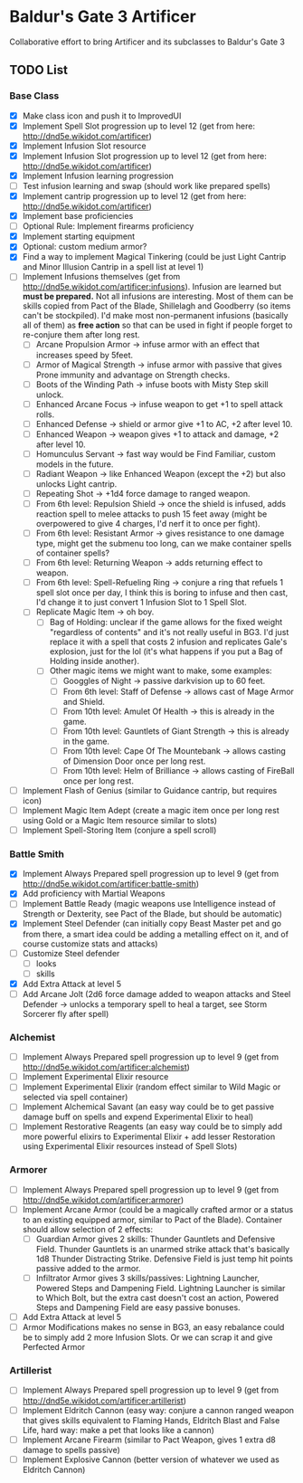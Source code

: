 # Baldur's Gate 3 Artificer
Collaborative effort to bring Artificer and its subclasses to Baldur's Gate 3

## TODO List
### Base Class
- [x] Make class icon and push it to ImprovedUI
- [x] Implement Spell Slot progression up to level 12 (get from here: http://dnd5e.wikidot.com/artificer)
- [x] Implement Infusion Slot resource
- [x] Implement Infusion Slot progression up to level 12 (get from here: http://dnd5e.wikidot.com/artificer)
- [x] Implement Infusion learning progression
- [ ] Test infusion learning and swap (should work like prepared spells)
- [x] Implement cantrip progression up to level 12 (get from here: http://dnd5e.wikidot.com/artificer)
- [x] Implement base proficiencies
- [ ] Optional Rule: Implement firearms proficiency
- [x] Implement starting equipment
- [x] Optional: custom medium armor?
- [x] Find a way to implement Magical Tinkering (could be just Light Cantrip and Minor Illusion Cantrip in a spell list at level 1)
- [ ] Implement Infusions themselves (get from http://dnd5e.wikidot.com/artificer:infusions). Infusion are learned but **must be prepared.** Not all infusions are interesting. Most of them can be skills copied from Pact of the Blade, Shillelagh and Goodberry (so items can't be stockpiled). I'd make most non-permanent infusions (basically all of them) as **free action** so that can be used in fight if people forget to re-conjure them after long rest.
  - [ ] Arcane Propulsion Armor -> infuse armor with an effect that increases speed by 5feet.
  - [ ] Armor of Magical Strength -> infuse armor with passive that gives Prone immunity and advantage on Strength checks.
  - [ ] Boots of the Winding Path -> infuse boots with Misty Step skill unlock.
  - [ ] Enhanced Arcane Focus -> infuse weapon to get +1 to spell attack rolls.
  - [ ] Enhanced Defense -> shield or armor give +1 to AC, +2 after level 10.
  - [ ] Enhanced Weapon -> weapon gives +1 to attack and damage, +2 after level 10.
  - [ ] Homunculus Servant -> fast way would be Find Familiar, custom models in the future.
  - [ ] Radiant Weapon -> like Enhanced Weapon (except the +2) but also unlocks Light cantrip.
  - [ ] Repeating Shot -> +1d4 force damage to ranged weapon.
  - [ ] From 6th level: Repulsion Shield -> once the shield is infused, adds reaction spell to melee attacks to push 15 feet away (might be overpowered to give 4 charges, I'd nerf it to once per fight).
  - [ ] From 6th level: Resistant Armor -> gives resistance to one damage type, might get the submenu too long, can we make container spells of container spells?
  - [ ] From 6th level: Returning Weapon -> adds returning effect to weapon.
  - [ ] From 6th level: Spell-Refueling Ring -> conjure a ring that refuels 1 spell slot once per day, I think this is boring to infuse and then cast, I'd change it to just convert 1 Infusion Slot to 1 Spell Slot. 
  - [ ] Replicate Magic Item -> oh boy.
    - [ ] Bag of Holding: unclear if the game allows for the fixed weight "regardless of contents" and it's not really useful in BG3. I'd just replace it with a spell that costs 2 infusion and replicates Gale's explosion, just for the lol (it's what happens if you put a Bag of Holding inside another).
    - [ ] Other magic items we might want to make, some examples:
      - [ ] Googgles of Night -> passive darkvision up to 60 feet.
      - [ ] From 6th level: Staff of Defense -> allows cast of Mage Armor and Shield.
      - [ ] From 10th level: Amulet Of Health -> this is already in the game.
      - [ ] From 10th level: Gauntlets of Giant Strength -> this is already in the game.
      - [ ] From 10th level: Cape Of The Mountebank -> allows casting of Dimension Door once per long rest.
      - [ ] From 10th level: Helm of Brilliance -> allows casting of FireBall once per long rest.
- [ ] Implement Flash of Genius (similar to Guidance cantrip, but requires icon)
- [ ] Implement Magic Item Adept (create a magic item once per long rest using Gold or a Magic Item resource similar to slots)
- [ ] Implement Spell-Storing Item (conjure a spell scroll)

### Battle Smith
- [x] Implement Always Prepared spell progression up to level 9 (get from http://dnd5e.wikidot.com/artificer:battle-smith)
- [x] Add proficiency with Martial Weapons
- [ ] Implement Battle Ready (magic weapons use Intelligence instead of Strength or Dexterity, see Pact of the Blade, but should be automatic)
- [x] Implement Steel Defender (can initially copy Beast Master pet and go from there, a smart idea could be adding a metalling effect on it, and of course customize stats and attacks)
- [ ] Customize Steel defender
  - [ ] looks
  - [ ] skills
- [x] Add Extra Attack at level 5
- [ ] Add Arcane Jolt (2d6 force damage added to weapon attacks and Steel Defender -> unlocks a temporary spell to heal a target, see Storm Sorcerer fly after spell)

### Alchemist 
- [ ] Implement Always Prepared spell progression up to level 9 (get from http://dnd5e.wikidot.com/artificer:alchemist)
- [ ] Implement Experimental Elixir resource
- [ ] Implement Experimental Elixir (random effect similar to Wild Magic or selected via spell container)
- [ ] Implement Alchemical Savant (an easy way could be to get passive damage buff on spells and expend Experimental Elixir to heal)
- [ ] Implement Restorative Reagents (an easy way could be to simply add more powerful elixirs to Experimental Elixir + add lesser Restoration using Experimental Elixir resources instead of Spell Slots)

### Armorer 
- [ ] Implement Always Prepared spell progression up to level 9 (get from http://dnd5e.wikidot.com/artificer:armorer)
- [ ] Implement Arcane Armor (could be a magically crafted armor or a status to an existing equipped armor, similar to Pact of the Blade). Container should allow selection of 2 effects:
  - [ ] Guardian Armor gives 2 skills: Thunder Gauntlets and Defensive Field. Thunder Gauntlets is an unarmed strike attack that's basically 1d8 Thunder Distracting Strike. Defensive Field is just temp hit points passive added to the armor. 
  - [ ] Infiltrator Armor gives 3 skills/passives: Lightning Launcher, Powered Steps and Dampening Field. Lightning Launcher is similar to Which Bolt, but the extra cast doesn't cost an action, Powered Steps and Dampening Field are easy passive bonuses.
- [ ] Add Extra Attack at level 5
- [ ] Armor Modifications makes no sense in BG3, an easy rebalance could be to simply add 2 more Infusion Slots. Or we can scrap it and give Perfected Armor

### Artillerist 
- [ ] Implement Always Prepared spell progression up to level 9 (get from http://dnd5e.wikidot.com/artificer:artillerist)
- [ ] Implement Eldritch Cannon (easy way: conjure a cannon ranged weapon that gives skills equivalent to Flaming Hands, Eldritch Blast and False Life, hard way: make a pet that looks like a cannon)
- [ ] Implement Arcane Firearm (similar to Pact Weapon, gives 1 extra d8 damage to spells passive)
- [ ] Implement Explosive Cannon (better version of whatever we used as Eldritch Cannon)
